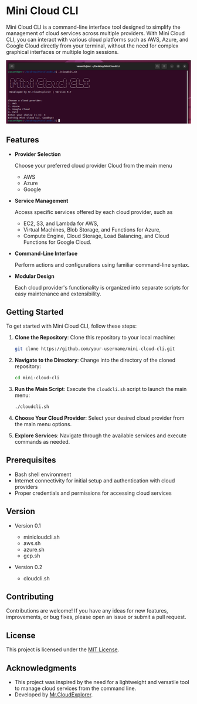 # Mini Cloud CLI

Mini Cloud CLI is a command-line interface tool designed to simplify the management of cloud services across multiple providers. With Mini Cloud CLI, you can interact with various cloud platforms such as AWS, Azure, and Google Cloud directly from your terminal, without the need for complex graphical interfaces or multiple login sessions.

![Tool](interface.png)

## Features

- **Provider Selection**
  
  Choose your preferred cloud provider Cloud from the main menu
    - AWS
    - Azure
    - Google 
- **Service Management**
  
  Access specific services offered by each cloud provider, such as
    - EC2, S3, and Lambda for AWS,
    - Virtual Machines, Blob Storage, and Functions for Azure,
    - Compute Engine, Cloud Storage, Load Balancing, and Cloud Functions for Google Cloud.
      
- **Command-Line Interface**
  
  Perform actions and configurations using familiar command-line syntax.
  
- **Modular Design**
  
  Each cloud provider's functionality is organized into separate scripts for easy maintenance and extensibility.

## Getting Started

To get started with Mini Cloud CLI, follow these steps:

1. **Clone the Repository**: Clone this repository to your local machine:

    ```bash
    git clone https://github.com/your-username/mini-cloud-cli.git
    ```

2. **Navigate to the Directory**: Change into the directory of the cloned repository:

    ```bash
    cd mini-cloud-cli
    ```

3. **Run the Main Script**: Execute the `cloudcli.sh` script to launch the main menu:

    ```bash
    ./cloudcli.sh
    ```

4. **Choose Your Cloud Provider**: Select your desired cloud provider from the main menu options.

5. **Explore Services**: Navigate through the available services and execute commands as needed.

## Prerequisites

- Bash shell environment
- Internet connectivity for initial setup and authentication with cloud providers
- Proper credentials and permissions for accessing cloud services

## Version

- Version 0.1
  - minicloudcli.sh
  - aws.sh
  - azure.sh
  - gcp.sh

- Version 0.2
  - cloudcli.sh


## Contributing

Contributions are welcome! If you have any ideas for new features, improvements, or bug fixes, please open an issue or submit a pull request.

## License

This project is licensed under the [MIT License](LICENSE).

## Acknowledgments

- This project was inspired by the need for a lightweight and versatile tool to manage cloud services from the command line.
- Developed by [Mr.CloudExplorer](https://github.com/Vasanthabalaji01).
